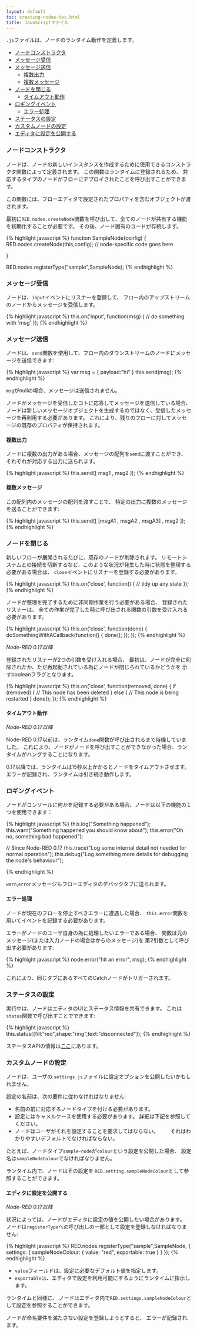 ```yaml
---
layout: default
toc: creating-nodes-toc.html
title: JavaScriptファイル
---
```


`.js`ファイルは、ノードのランタイム動作を定義します。

- [ノードコンストラクタ](#ノードコンストラクタ)
- [メッセージ受信](#メッセージ受信)
- [メッセージ送信](#メッセージ送信)
  - [複数出力](#複数出力)
  - [複数メッセージ](#複数メッセージ)
- [ノードを閉じる](#ノードを閉じる)
  - [タイムアウト動作](#タイムアウト動作)
- [ロギングイベント](#ロギングイベント)
  - [エラー処理](#エラー処理)
- [ステータスの設定](#ステータスの設定)
- [カスタムノードの設定](#カスタムノードの設定)
- [エディタに設定を公開する](#エディタに設定を公開する)

### ノードコンストラクタ

ノードは、ノードの新しいインスタンスを作成するために使用できるコンストラクタ関数によって定義されます。
この関数はランタイムに登録されるため、
対応するタイプのノードがフローにデプロイされたことを呼び出すことができます。

この関数には、フローエディタで設定されたプロパティを含むオブジェクトが渡されます。

最初に`RED.nodes.createNode`関数を呼び出して、全てのノードが共有する機能を初期化することが必要です。
その後、ノード固有のコードが存続します。

{% highlight javascript %}
function SampleNode(config) {
    RED.nodes.createNode(this,config);
    // node-specific code goes here

}

RED.nodes.registerType("sample",SampleNode);
{% endhighlight %}

### メッセージ受信

ノードは、`input`イベントにリスナーを登録して、
フロー内のアップストリームのノードからメッセージを受信します。

{% highlight javascript %}
this.on('input', function(msg) {
    // do something with 'msg'
});
{% endhighlight %}

### メッセージ送信

ノードは、`send`関数を使用して、フロー内のダウンストリームのノードにメッセージを送信できます:

{% highlight javascript %}
var msg = { payload:"hi" }
this.send(msg);
{% endhighlight %}

`msg`がnullの場合、メッセージは送信されません。

ノードがメッセージを受信したコトに応答してメッセージを送信している場合、
ノードは新しいメッセージオブジェクトを生成するのではなく、受信したメッセージを再利用する必要があります。
これにより、残りのフローに対してメッセージの既存のプロパティが保持されます。

#### 複数出力

ノードに複数の出力がある場合、メッセージの配列を`send`に渡すことができ、
それぞれが対応する出力に送られます。

{% highlight javascript %}
this.send([ msg1 , msg2 ]);
{% endhighlight %}

#### 複数メッセージ

この配列内のメッセージの配列を渡すことで、
特定の出力に複数のメッセージを送ることができます:

{% highlight javascript %}
this.send([ [msgA1 , msgA2 , msgA3] , msg2 ]);
{% endhighlight %}

### ノードを閉じる

新しいフローが展開されるたびに、既存のノードが削除されます。
リモートシステムとの接続を切断するなど、このような状況が発生した時に状態を整理する必要がある場合は、
`close`イベントにリスナーを登録する必要があります。

{% highlight javascript %}
this.on('close', function() {
    // tidy up any state
});
{% endhighlight %}

ノードが整理を完了するために非同期作業を行う必要がある場合、
登録されたリスナーは、
全ての作業が完了した時に呼び出される関数の引数を受け入れる必要があります。

{% highlight javascript %}
this.on('close', function(done) {
    doSomethingWithACallback(function() {
        done();
    });
});
{% endhighlight %}

*Node-RED 0.17以降*

登録されたリスナーが2つの引数を受け入れる場合、
最初は、ノードが完全に削除されたか、ただ再起動されている為にノードが閉じられているかどうかを
示すbooleanフラグとなります。

{% highlight javascript %}
this.on('close', function(removed, done) {
    if (removed) {
        // This node has been deleted
    } else {
        // This node is being restarted
    }
    done();
});
{% endhighlight %}

#### タイムアウト動作

*Node-RED 0.17以降*

Node-RED 0.17以前は、ランタイム`done`関数が呼び出されるまで待機していました。
これにより、ノードがノードを呼び出すことができなかった場合、ランタイムがハングすることになります。

0.17以降では、ランタイムは15秒以上かかるとノードをタイムアウトさせます。
エラーが記録され、ランタイムは引き続き動作します。




### ロギングイベント

ノードがコンソールに何かを記録する必要がある場合、ノードは以下の機能の１つを使用できます：

{% highlight javascript %}
this.log("Something happened");
this.warn("Something happened you should know about");
this.error("Oh no, something bad happened");

// Since Node-RED 0.17
this.trace("Log some internal detail not needed for normal operation");
this.debug("Log something more details for debugging the node's behaviour");


{% endhighlight %}


`warn`,`error`メッセージもフローエディタのデバックタブに送られます。

#### エラー処理

ノードが現在のフローを停止すべきエラーに遭遇した場合、
`this.error`関数を用いてイベントを記録する必要があります。

エラーがノードのユーザ自身の為に処理したいエラーである場合、
関数は元のメッセージ(または入力ノードの場合はからのメッセージ)を
第2引数として呼び出す必要があります:

{% highlight javascript %}
node.error("hit an error", msg);
{% endhighlight %}

これにより、同じタブにあるすべてのCatchノードがトリガーされます。

### ステータスの設定

実行中は、ノードはエディタのUIとステータス情報を共有できます。
これは`status`関数で呼び出すことでできます:

{% highlight javascript %}
this.status({fill:"red",shape:"ring",text:"disconnected"});
{% endhighlight %}

ステータスAPIの情報は[ここ](status)にあります。

### カスタムノードの設定

ノードは、ユーザの `settings.js`ファイルに設定オプションを公開したいかもしれません。

設定の名前は、次の要件に従わなければなりません:

 - 名前の前に対応するノードタイプを付ける必要があります。
 - 設定にはキャメルケースを使用する必要があります。 詳細は下記を参照してください。
 - ノードはユーザがそれを設定することを要求してはならない。
　　それはわかりやすいデフォルトでなければならない。

たとえば、ノードタイプ`sample-node`が`colour`という設定を公開した場合、
設定名は`sampleNodeColour`でなければなりません。

ランタイム内で、ノードはその設定を
`RED.setting.sampleNodeColour`として参照することができます。


#### エディタに設定を公開する

*Node-RED 0.17以降*

状況によっては、ノードがエディタに設定の値を公開したい場合があります。
ノードは`registerType`への呼び出しの一部として設定を登録しなければなりません:

{% highlight javascript %}
RED.nodes.registerType("sample",SampleNode, {
    settings: {
        sampleNodeColour: {
            value: "red",
            exportable: true
        }
    }
});
{% endhighlight %}

 - `value`フィールドは、設定に必要なデフォルト値を指定します。
 - `exportable`は、エディタで設定を利用可能にするようにランタイムに指示します。

ランタイムと同様に、
ノードはエディタ内で`RED.settings.sampleNodeColour`として設定を参照することができます。

ノードが命名要件を満たさない設定を登録しようとすると、
エラーが記録されます。
